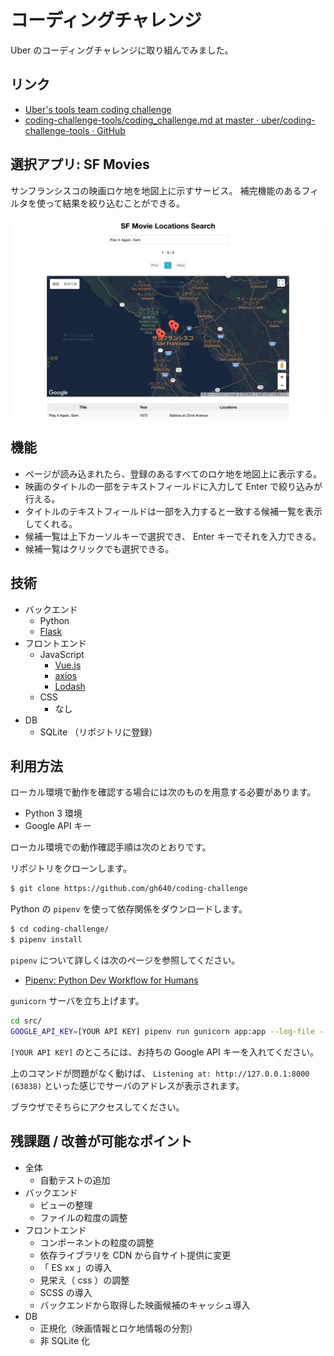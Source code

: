 # コーディングチャレンジ

Uber のコーディングチャレンジに取り組んでみました。

## リンク

- [Uber's tools team coding challenge](https://github.com/uber/coding-challenge-tools)
- [coding-challenge-tools/coding_challenge.md at master · uber/coding-challenge-tools · GitHub](https://github.com/uber/coding-challenge-tools/blob/master/coding_challenge.md)


## 選択アプリ: SF Movies

サンフランシスコの映画ロケ地を地図上に示すサービス。
補完機能のあるフィルタを使って結果を絞り込むことができる。

![capture](https://raw.githubusercontent.com/gh640/coding-challenge/master/assets/capture.png)

## 機能

- ページが読み込まれたら、登録のあるすべてのロケ地を地図上に表示する。
- 映画のタイトルの一部をテキストフィールドに入力して Enter で絞り込みが行える。
- タイトルのテキストフィールドは一部を入力すると一致する候補一覧を表示してくれる。
- 候補一覧は上下カーソルキーで選択でき、 Enter キーでそれを入力できる。
- 候補一覧はクリックでも選択できる。

## 技術

- バックエンド
    - Python
    - [Flask](http://flask.pocoo.org/docs/)
- フロントエンド
    - JavaScript
        - [Vue.js](https://vuejs.org/)
        - [axios](https://github.com/axios/axios)
        - [Lodash](https://lodash.com/)
    - CSS
        - なし
- DB
    - SQLite （リポジトリに登録）

## 利用方法

ローカル環境で動作を確認する場合には次のものを用意する必要があります。

- Python 3 環境
- Google API キー

ローカル環境での動作確認手順は次のとおりです。

リポジトリをクローンします。

```bash
$ git clone https://github.com/gh640/coding-challenge
```

Python の `pipenv` を使って依存関係をダウンロードします。

```bash
$ cd coding-challenge/
$ pipenv install
```

`pipenv` について詳しくは次のページを参照してください。

- [Pipenv: Python Dev Workflow for Humans](https://docs.pipenv.org/)

`gunicorn` サーバを立ち上げます。

```bash
cd src/
GOOGLE_API_KEY=[YOUR API KEY] pipenv run gunicorn app:app --log-file -
```

`[YOUR API KEY]` のところには、お持ちの Google API キーを入れてください。

上のコマンドが問題がなく動けば、 `Listening at: http://127.0.0.1:8000 (63838)` といった感じでサーバのアドレスが表示されます。

ブラウザでそちらにアクセスしてください。

## 残課題 / 改善が可能なポイント

- 全体
    - 自動テストの追加
- バックエンド
    - ビューの整理
    - ファイルの粒度の調整
- フロントエンド
    - コンポーネントの粒度の調整
    - 依存ライブラリを CDN から自サイト提供に変更
    - 「 ES xx 」の導入
    - 見栄え（ css ）の調整
    - SCSS の導入
    - バックエンドから取得した映画候補のキャッシュ導入
- DB
    - 正規化（映画情報とロケ地情報の分割）
    - 非 SQLite 化
